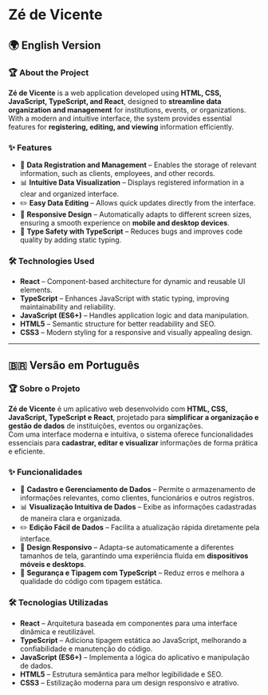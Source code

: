 # Zé de Vicente  

## 🌍 English Version  

### 🏆 About the Project  

**Zé de Vicente** is a web application developed using **HTML, CSS, JavaScript, TypeScript, and React**, designed to **streamline data organization and management** for institutions, events, or organizations.  
With a modern and intuitive interface, the system provides essential features for **registering, editing, and viewing** information efficiently.  

### ✨ Features  

- 📌 **Data Registration and Management** – Enables the storage of relevant information, such as clients, employees, and other records.  
- 📊 **Intuitive Data Visualization** – Displays registered information in a clear and organized interface.  
- ✏️ **Easy Data Editing** – Allows quick updates directly from the interface.  
- 📱 **Responsive Design** – Automatically adapts to different screen sizes, ensuring a smooth experience on **mobile and desktop devices**.  
- 🚀 **Type Safety with TypeScript** – Reduces bugs and improves code quality by adding static typing.  

### 🛠 Technologies Used  

- **React** – Component-based architecture for dynamic and reusable UI elements.  
- **TypeScript** – Enhances JavaScript with static typing, improving maintainability and reliability.  
- **JavaScript (ES6+)** – Handles application logic and data manipulation.  
- **HTML5** – Semantic structure for better readability and SEO.  
- **CSS3** – Modern styling for a responsive and visually appealing design.  

---

## 🇧🇷 Versão em Português  

### 🏆 Sobre o Projeto  

**Zé de Vicente** é um aplicativo web desenvolvido com **HTML, CSS, JavaScript, TypeScript e React**, projetado para **simplificar a organização e gestão de dados** de instituições, eventos ou organizações.  
Com uma interface moderna e intuitiva, o sistema oferece funcionalidades essenciais para **cadastrar, editar e visualizar** informações de forma prática e eficiente.  

### ✨ Funcionalidades  

- 📌 **Cadastro e Gerenciamento de Dados** – Permite o armazenamento de informações relevantes, como clientes, funcionários e outros registros.  
- 📊 **Visualização Intuitiva de Dados** – Exibe as informações cadastradas de maneira clara e organizada.  
- ✏️ **Edição Fácil de Dados** – Facilita a atualização rápida diretamente pela interface.  
- 📱 **Design Responsivo** – Adapta-se automaticamente a diferentes tamanhos de tela, garantindo uma experiência fluida em **dispositivos móveis e desktops**.  
- 🚀 **Segurança e Tipagem com TypeScript** – Reduz erros e melhora a qualidade do código com tipagem estática.  

### 🛠 Tecnologias Utilizadas  

- **React** – Arquitetura baseada em componentes para uma interface dinâmica e reutilizável.  
- **TypeScript** – Adiciona tipagem estática ao JavaScript, melhorando a confiabilidade e manutenção do código.  
- **JavaScript (ES6+)** – Implementa a lógica do aplicativo e manipulação de dados.  
- **HTML5** – Estrutura semântica para melhor legibilidade e SEO.  
- **CSS3** – Estilização moderna para um design responsivo e atrativo.  
